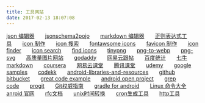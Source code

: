 ```yaml
---
title: 工具网站
date: 2017-02-13 18:07:08
---
```


[json 编辑器](http://www.kjson.com/jsoneditor/)&emsp;&emsp;[jsonschema2pojo](http://www.jsonschema2pojo.org/)&emsp;&emsp;[markdown 编辑器](https://www.zybuluo.com/mdeditor)&emsp;&emsp;[正则表达式工具](http://tool.oschina.net/regex)&emsp;&emsp;[icon 制作](https://gold.xitu.io/entry/56ab83a4128fe10051911684)&emsp;&emsp;[icon 搜索](https://worldvectorlogo.com/zh/logo/wechat)&emsp;&emsp;[fontawsome icons](http://fontawesome.io/icons/)&emsp;&emsp;[favicon 制作](http://www.faviconer.com/)&emsp;&emsp;[icon finder](https://www.iconfinder.com/search/)&emsp;&emsp;[icon search](http://simpleicon.com/lock-2.html)&emsp;&emsp;[find icons](http://findicons.com/)&emsp;&emsp;[tinypng](https://tinypng.com/)&emsp;&emsp;[png-to-webp](https://cloudconvert.com/png-to-webp)&emsp;&emsp;[png-svg](https://convertio.co/zh/png-svg/)&emsp;&emsp;[高质量图片网站](https://www.zhihu.com/question/19619335)&emsp;&emsp;[godaddy](https://sg.godaddy.com/zh)&emsp;&emsp;[网易云跟帖](https://gentie.163.com/)&emsp;&emsp;[百度统计](http://tongji.baidu.com/web/18525219/homepage/index)&emsp;&emsp;[七牛](https://portal.qiniu.com/create)&emsp;&emsp;[markdown](http://wowubuntu.com/markdown/)&emsp;&emsp;[coursera](https://www.coursera.org/)&emsp;&emsp;[网易云课堂](http://study.163.com/category/it)&emsp;&emsp;[腾讯课堂](https://ke.qq.com/course/list?mt=1001)&emsp;&emsp;[udemy](https://www.udemy.com/)&emsp;&emsp;[google samples](https://github.com/googlesamples?utf8=%E2%9C%93&q=&type=&language=java)&emsp;&emsp;[codekk](http://p.codekk.com/)&emsp;&emsp;[android-libraries-and-resources](http://alamkanak.github.io/android-libraries-and-resources/)&emsp;&emsp;[github](https://github.com/)&emsp;&emsp;[bitbucket](https://bitbucket.org/)&emsp;&emsp;[great code example](https://www.codota.com/)&emsp;&emsp;[android open project](https://github.com/Trinea/android-open-project#%E4%B8%80listview)&emsp;&emsp;[grep code](http://www.grepcode.com/)&emsp;&emsp;[progit](http://iissnan.com/progit/)&emsp;&emsp;[Git权威指南](http://www.worldhello.net/gotgit/)&emsp;&emsp;[gradle for android](https://segmentfault.com/a/1190000004229002)&emsp;&emsp;[Linux 命令大全](http://www.runoob.com/linux/linux-command-manual.html)&emsp;&emsp;[anroid 官网](https://developer.android.com/develop/index.html)&emsp;&emsp;[rfc文档](http://man.chinaunix.net/develop/rfc/default.htm)&emsp;&emsp;[unix时间转换](http://tool.chinaz.com/Tools/unixtime.aspx)&emsp;&emsp;[cron生成工具](http://www.pdtools.net/tools/becron.jsp)&emsp;&emsp;[http工具](http://www.atool.org/httptest.php)
